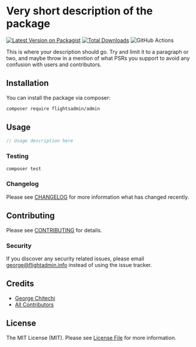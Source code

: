 # Very short description of the package

[![Latest Version on Packagist](https://img.shields.io/packagist/v/flightsadmin/admin.svg?style=flat-square)](https://packagist.org/packages/flightsadmin/admin)
[![Total Downloads](https://img.shields.io/packagist/dt/flightsadmin/admin.svg?style=flat-square)](https://packagist.org/packages/flightsadmin/admin)
![GitHub Actions](https://github.com/flightsadmin/admin/actions/workflows/main.yml/badge.svg)

This is where your description should go. Try and limit it to a paragraph or two, and maybe throw in a mention of what PSRs you support to avoid any confusion with users and contributors.

## Installation

You can install the package via composer:

```bash
composer require flightsadmin/admin
```

## Usage

```php
// Usage description here
```

### Testing

```bash
composer test
```

### Changelog

Please see [CHANGELOG](CHANGELOG.md) for more information what has changed recently.

## Contributing

Please see [CONTRIBUTING](CONTRIBUTING.md) for details.

### Security

If you discover any security related issues, please email george@flightadmin.info instead of using the issue tracker.

## Credits

-   [George Chitechi](https://github.com/flightsadmin)
-   [All Contributors](../../contributors)

## License

The MIT License (MIT). Please see [License File](LICENSE.md) for more information.

